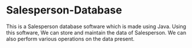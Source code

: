 # Salesperson-Database
This is a Salesperson database software which is made using Java. Using this software, We can store and maintain the data of Salesperson. We can also perform various operations on the data present.
